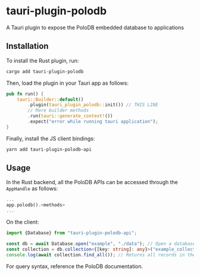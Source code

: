 # tauri-plugin-polodb
A Tauri plugin to expose the PoloDB embedded database to applications

## Installation

To install the Rust plugin, run:

```bash
cargo add tauri-plugin-polodb
```

Then, load the plugin in your Tauri app as follows:

```rust
pub fn run() {
    tauri::Builder::default()
        .plugin(tauri_plugin_polodb::init()) // THIS LINE
        // More builder methods
        .run(tauri::generate_context!())
        .expect("error while running tauri application");
}
```

Finally, install the JS client bindings:

```bash
yarn add tauri-plugin-polodb-api
```

## Usage

In the Rust backend, all the PoloDB APIs can be accessed through the `AppHandle` as follows:

```rust
...
app.polodb().<methods>
...
```

On the client:

```typescript
import {Database} from "tauri-plugin-polodb-api";

const db = await Database.open("example", "./data"); // Open a database
const collection = db.collection<{[key: string]: any}>("example_collection"); // Get a reference to a collection
console.log(await collection.find_all()); // Returns all records in the collection
```

For query syntax, reference the PoloDB documentation.